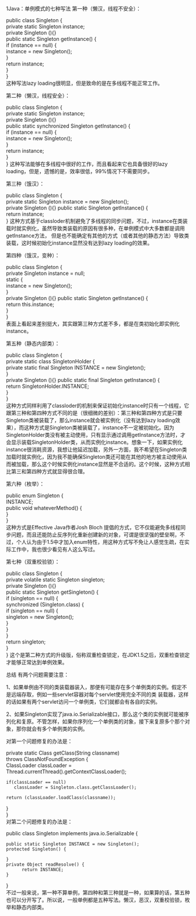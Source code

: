 1Java：单例模式的七种写法
第一种（懒汉，线程不安全）：

public class Singleton {  
  private static Singleton instance;  
  private Singleton (){}   
  public static Singleton getInstance() {  
  if (instance == null) {  
      instance = new Singleton();  
  }  
  return instance;  
  }  
}  
这种写法lazy loading很明显，但是致命的是在多线程不能正常工作。

第二种（懒汉，线程安全）：

public class Singleton {  
  private static Singleton instance;  
  private Singleton (){}   
  public static synchronized Singleton getInstance() {  
  if (instance == null) {  
      instance = new Singleton();  
  }  
  return instance;  
  }  
} 
这种写法能够在多线程中很好的工作，而且看起来它也具备很好的lazy loading，但是，遗憾的是，效率很低，99%情况下不需要同步。

第三种（饿汉）：

public class Singleton {  
	 private static Singleton instance = new Singleton();  
	 private Singleton (){}
	 public static Singleton getInstance() {  
	 return instance;  
}
这种方式基于classloder机制避免了多线程的同步问题，不过，instance在类装载时就实例化，虽然导致类装载的原因有很多种，在单例模式中大多数都是调用getInstance方法， 但是也不能确定有其他的方式（或者其他的静态方法）导致类装载，这时候初始化instance显然没有达到lazy loading的效果。

第四种（饿汉，变种）：

public class Singleton {  
	  private Singleton instance = null;  
	  static {  
	  instance = new Singleton();  
	  }  
	  private Singleton (){}
	  public static Singleton getInstance() {  
	  return this.instance;  
	  }  
}  
表面上看起来差别挺大，其实跟第三种方式差不多，都是在类初始化即实例化instance。

第五种（静态内部类）：

public class Singleton {  
	  private static class SingletonHolder {  
	  private static final Singleton INSTANCE = new Singleton();  
	  }  
	  private Singleton (){}
	  public static final Singleton getInstance() {  
	      return SingletonHolder.INSTANCE;  
	  }  
}  
这种方式同样利用了classloder的机制来保证初始化instance时只有一个线程，它跟第三种和第四种方式不同的是（很细微的差别）：第三种和第四种方式是只要Singleton类被装载了，那么instance就会被实例化（没有达到lazy loading效果），而这种方式是Singleton类被装载了，instance不一定被初始化。因为SingletonHolder类没有被主动使用，只有显示通过调用getInstance方法时，才会显示装载SingletonHolder类，从而实例化instance。想象一下，如果实例化instance很消耗资源，我想让他延迟加载，另外一方面，我不希望在Singleton类加载时就实例化，因为我不能确保Singleton类还可能在其他的地方被主动使用从而被加载，那么这个时候实例化instance显然是不合适的。这个时候，这种方式相比第三和第四种方式就显得很合理。

第六种（枚举）：

 public enum Singleton {  
     INSTANCE;  
     public void whateverMethod() {  
     }  
 }  
这种方式是Effective Java作者Josh Bloch 提倡的方式，它不仅能避免多线程同步问题，而且还能防止反序列化重新创建新的对象，可谓是很坚强的壁垒啊，不过，个人认为由于1.5中才加入enum特性，用这种方式写不免让人感觉生疏，在实际工作中，我也很少看见有人这么写过。

第七种（双重校验锁）：

  public class Singleton {  
      private volatile static Singleton singleton;  
      private Singleton (){}   
      public static Singleton getSingleton() {  
      if (singleton == null) {  
          synchronized (Singleton.class) {  
          if (singleton == null) {  
              singleton = new Singleton();  
          }  
         }  
     }  
     return singleton;  
     }  
 } 
这个是第二种方式的升级版，俗称双重检查锁定，在JDK1.5之后，双重检查锁定才能够正常达到单例效果。

总结 有两个问题需要注意：

1、如果单例由不同的类装载器装入，那便有可能存在多个单例类的实例。假定不是远端存取，例如一些servlet容器对每个servlet使用完全不同的类 装载器，这样的话如果有两个servlet访问一个单例类，它们就都会有各自的实例。

2、如果Singleton实现了java.io.Serializable接口，那么这个类的实例就可能被序列化和复原。不管怎样，如果你序列化一个单例类的对象，接下来复原多个那个对象，那你就会有多个单例类的实例。

对第一个问题修复的办法是：

private static Class getClass(String classname)      
                                       throws ClassNotFoundException {     
    ClassLoader classLoader = Thread.currentThread().getContextClassLoader();     
    
    if(classLoader == null)     
       classLoader = Singleton.class.getClassLoader();     
    
    return (classLoader.loadClass(classname));     
 }     
}  
对第二个问题修复的办法是：

public class Singleton implements java.io.Serializable {     
 	
	public static Singleton INSTANCE = new Singleton();     
	protected Singleton() {     
	      
	}     
	private Object readResolve() {     
          return INSTANCE;     
    }    
}   
不过一般来说，第一种不算单例，第四种和第三种就是一种，如果算的话，第五种也可以分开写了。所以说，一般单例都是五种写法。懒汉，恶汉，双重校验锁，枚举和静态内部类。
